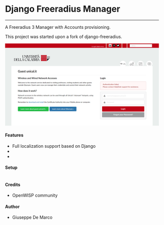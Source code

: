 # Django Freeradius Manager
---------------------------

A Freeradius 3 Manager with Accounts provisioning.

This project was started upon a fork of django-freeradius.

![Landing page](gallery/1.png)


#### Features

- Full localization support based on Django
-
-

#### Setup

````

````

#### Credits

- OpenWISP community


#### Author

- Giuseppe De Marco
